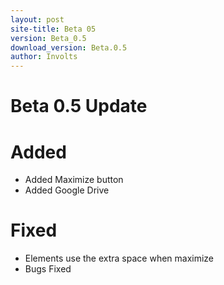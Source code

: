 ```yaml
---
layout: post
site-title: Beta 05
version: Beta_0.5
download_version: Beta.0.5
author: Involts
---
```

# Beta 0.5 Update

# Added
- Added Maximize button
- Added Google Drive

# Fixed
-  Elements use the extra space when maximize
-  Bugs Fixed